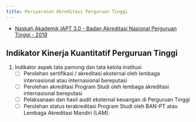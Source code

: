 ```yaml
---
title: Persyaratan Akreditasi Perguruan Tinggi
---
```


- [Naskah Akademik IAPT 3.0 - Badan Akreditasi Nasional Perguruan Tinggi - 2019](https://www.banpt.or.id/wp-content/uploads/2019/09/Lampiran-01-PerBAN-PT-3-2019-Naskah-Akademik-IAPT-3_0.pdf)

## Indikator Kinerja Kuantitatif Perguruan Tinggi

1. Indikator aspek tata pamong dan tata kelola institusi
   - [ ] Perolehan sertifikasi / akreditasi eksternal oleh lembaga internasional atau internasional bereputasi
   - [ ] Perolehan akreditasi Program Studi oleh lembaga akreditasi internasional bereputasi
   - [ ] Pelaksanaan dan hasil audit eksternal keuangan di Perguruan Tinggi
   - [ ] Perolehan status terakreditasi Program Studi oleh BAN-PT atau Lembaga Akreditasi Mandiri (LAM).
